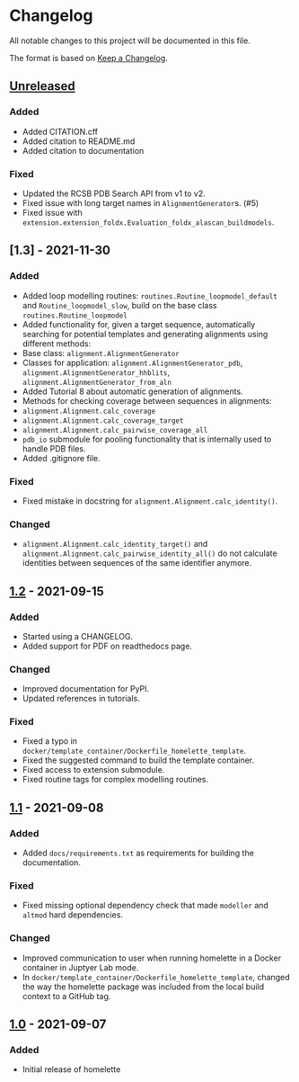# Changelog
All notable changes to this project will be documented in this file.

The format is based on [Keep a Changelog](https://keepachangelog.com/en/1.0.0/).

## [Unreleased]
### Added
- Added CITATION.cff
- Added citation to README.md
- Added citation to documentation

### Fixed
- Updated the RCSB PDB Search API from v1 to v2.
- Fixed issue with long target names in `AlignmentGenerator`s. (#5)
- Fixed issue with `extension.extension_foldx.Evaluation_foldx_alascan_buildmodels`.

## [1.3] - 2021-11-30
### Added
- Added loop modelling routines: `routines.Routine_loopmodel_default` and `Routine_loopmodel_slow`, build on the base class `routines.Routine_loopmodel`
- Added functionality for, given a target sequence, automatically searching for 
potential templates and generating alignments using different methods:
 - Base class: `alignment.AlignmentGenerator`
 - Classes for application: `alignment.AlignmentGenerator_pdb`, `alignment.AlignmentGenerator_hhblits`, `alignment.AlignmentGenerator_from_aln`
- Added Tutorial 8 about automatic generation of alignments.
- Methods for checking coverage between sequences in alignments:
 - `alignment.Alignment.calc_coverage`
 - `alignment.Alignment.calc_coverage_target`
 - `alignment.Alignment.calc_pairwise_coverage_all`
- `pdb_io` submodule for pooling functionality that is internally used to handle PDB files.
- Added .gitignore file.

### Fixed
- Fixed mistake in docstring for `alignment.Alignment.calc_identity()`.

### Changed
- `alignment.Alignment.calc_identity_target()` and
`alignment.Alignment.calc_pairwise_identity_all()` do not calculate
identities between sequences of the same identifier anymore.

## [1.2] - 2021-09-15
### Added
- Started using a CHANGELOG.
- Added support for PDF on readthedocs page.

### Changed
- Improved documentation for PyPI.
- Updated references in tutorials.

### Fixed
- Fixed a typo in `docker/template_container/Dockerfile_homelette_template`.
- Fixed the suggested command to build the template container.
- Fixed access to extension submodule.
- Fixed routine tags for complex modelling routines.

## [1.1] - 2021-09-08
### Added
- Added `docs/requirements.txt` as requirements for building the 
documentation.

### Fixed
- Fixed missing optional dependency check that made `modeller` and
`altmod` hard dependencies.

### Changed
- Improved communication to user when running homelette in a Docker
container in Juptyer Lab mode.
- In `docker/template_container/Dockerfile_homelette_template`, changed
the way the homelette package was included from the local build context
to a GitHub tag.

## [1.0] - 2021-09-07
### Added
- Initial release of homelette

[Unreleased]: https://github.com/philippjunk/homelette/compare/1.2...HEAD
[1.2]: https://github.com/philippjunk/homelette/compare/1.1...1.2
[1.1]: https://github.com/philippjunk/homelette/compare/1.0...1.1
[1.0]: https://github.com/philippjunk/homelette/releases/tag/1.0
